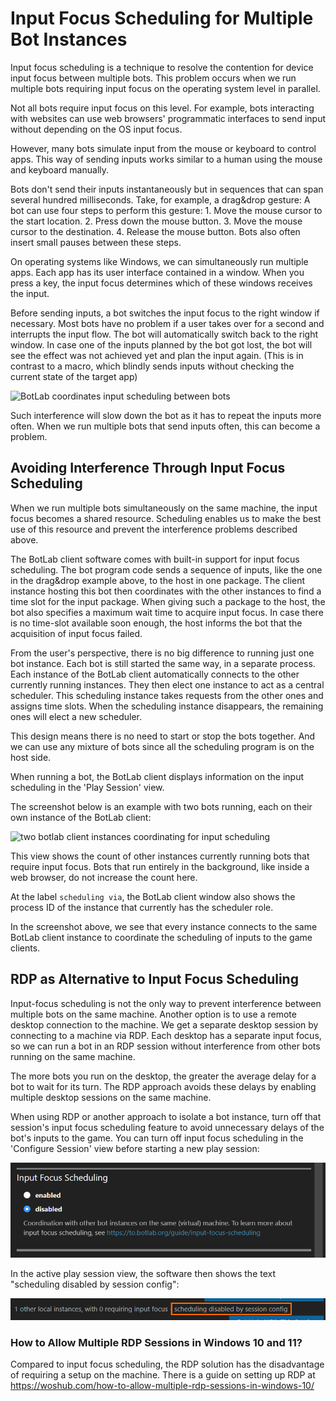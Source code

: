 # Input Focus Scheduling for Multiple Bot Instances

Input focus scheduling is a technique to resolve the contention for device input focus between multiple bots. This problem occurs when we run multiple bots requiring input focus on the operating system level in parallel.

Not all bots require input focus on this level. For example, bots interacting with websites can use web browsers' programmatic interfaces to send input without depending on the OS input focus.

However, many bots simulate input from the mouse or keyboard to control apps. This way of sending inputs works similar to a human using the mouse and keyboard manually.

Bots don't send their inputs instantaneously but in sequences that can span several hundred milliseconds. Take, for example, a drag&drop gesture: A bot can use four steps to perform this gesture: 1. Move the mouse cursor to the start location. 2. Press down the mouse button. 3. Move the mouse cursor to the destination. 4. Release the mouse button. Bots also often insert small pauses between these steps. 

On operating systems like Windows, we can simultaneously run multiple apps. Each app has its user interface contained in a window. When you press a key, the input focus determines which of these windows receives the input.

Before sending inputs, a bot switches the input focus to the right window if necessary. Most bots have no problem if a user takes over for a second and interrupts the input flow. The bot will automatically switch back to the right window. In case one of the inputs planned by the bot got lost, the bot will see the effect was not achieved yet and plan the input again. (This is in contrast to a macro, which blindly sends inputs without checking the current state of the target app)

![BotLab coordinates input scheduling between bots](./image/2023-05-11-botlab-input-scheduling-illustration.png)

Such interference will slow down the bot as it has to repeat the inputs more often. When we run multiple bots that send inputs often, this can become a problem.

## Avoiding Interference Through Input Focus Scheduling

When we run multiple bots simultaneously on the same machine, the input focus becomes a shared resource. Scheduling enables us to make the best use of this resource and prevent the interference problems described above.

The BotLab client software comes with built-in support for input focus scheduling. The bot program code sends a sequence of inputs, like the one in the drag&drop example above, to the host in one package. The client instance hosting this bot then coordinates with the other instances to find a time slot for the input package. When giving such a package to the host, the bot also specifies a maximum wait time to acquire input focus. In case there is no time-slot available soon enough, the host informs the bot that the acquisition of input focus failed.

From the user's perspective, there is no big difference to running just one bot instance. Each bot is still started the same way, in a separate process. Each instance of the BotLab client automatically connects to the other currently running instances. They then elect one instance to act as a central scheduler. This scheduling instance takes requests from the other ones and assigns time slots. When the scheduling instance disappears, the remaining ones will elect a new scheduler.

This design means there is no need to start or stop the bots together. And we can use any mixture of bots since all the scheduling program is on the host side.

When running a bot, the BotLab client displays information on the input scheduling in the 'Play Session' view.

The screenshot below is an example with two bots running, each on their own instance of the BotLab client:

![two botlab client instances coordinating for input scheduling](./image/2023-05-11-botlab-input-scheduling-two-client-instances-gui.png)

This view shows the count of other instances currently running bots that require input focus. Bots that run entirely in the background, like inside a web browser, do not increase the count here.

At the label `scheduling via`, the BotLab client window also shows the process ID of the instance that currently has the scheduler role.

In the screenshot above, we see that every instance connects to the same BotLab client instance to coordinate the scheduling of inputs to the game clients.

## RDP as Alternative to Input Focus Scheduling

Input-focus scheduling is not the only way to prevent interference between multiple bots on the same machine. Another option is to use a remote desktop connection to the machine. We get a separate desktop session by connecting to a machine via RDP. Each desktop has a separate input focus, so we can run a bot in an RDP session without interference from other bots running on the same machine.

The more bots you run on the desktop, the greater the average delay for a bot to wait for its turn. The RDP approach avoids these delays by enabling multiple desktop sessions on the same machine.

When using RDP or another approach to isolate a bot instance, turn off that session's input focus scheduling feature to avoid unnecessary delays of the bot's inputs to the game.
You can turn off input focus scheduling in the 'Configure Session' view before starting a new play session:

![Configure Session - input focus scheduling disabled](./image/2024-03-30-botlab-client-configure-session-input-focus-scheduling-disabled.png)

In the active play session view, the software then shows the text "scheduling disabled by session config":

![Play Session - input focus scheduling disabled](./image/2024-03-30-botlab-client-play-session-input-focus-scheduling-disabled.png)

### How to Allow Multiple RDP Sessions in Windows 10 and 11?

Compared to input focus scheduling, the RDP solution has the disadvantage of requiring a setup on the machine.
There is a guide on setting up RDP at <https://woshub.com/how-to-allow-multiple-rdp-sessions-in-windows-10/>
